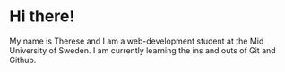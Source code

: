 # Hi there!
My name is Therese and I am a web-development student at the Mid University of Sweden. 
I am currently learning the ins and outs of Git and Github.

